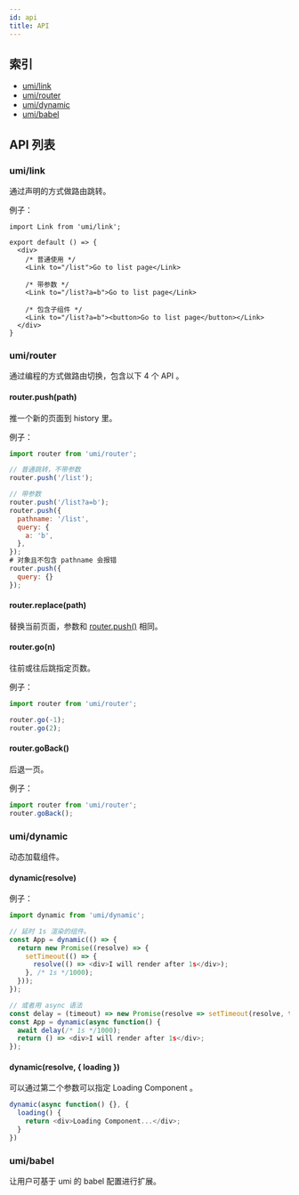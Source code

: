 ```yaml
---
id: api
title: API
---
```


## 索引

* [umi/link](#umi-link)
* [umi/router](#umi-router)
* [umi/dynamic](#umi-dynamic)
* [umi/babel](#umi-babel)


## API 列表
### umi/link
通过声明的方式做路由跳转。

例子：

```markup
import Link from 'umi/link';

export default () => {
  <div>
    /* 普通使用 */
    <Link to="/list">Go to list page</Link>

    /* 带参数 */
    <Link to="/list?a=b">Go to list page</Link>

    /* 包含子组件 */
    <Link to="/list?a=b"><button>Go to list page</button></Link>
  </div>
}
```

### umi/router
通过编程的方式做路由切换，包含以下 4 个 API 。

#### router.push(path)
推一个新的页面到 history 里。

例子：

```js
import router from 'umi/router';

// 普通跳转，不带参数
router.push('/list');

// 带参数
router.push('/list?a=b');
router.push({
  pathname: '/list',
  query: {
    a: 'b',
  },
});
# 对象且不包含 pathname 会报错
router.push({
  query: {}
});
```

#### router.replace(path)
替换当前页面，参数和 [router.push()](#router.push\(path\)) 相同。

#### router.go(n)
往前或往后跳指定页数。

例子：

```js
import router from 'umi/router';

router.go(-1);
router.go(2);
```

#### router.goBack()
后退一页。

例子：

```js
import router from 'umi/router';
router.goBack();
```

### umi/dynamic
动态加载组件。

#### dynamic(resolve)
例子：

```js
import dynamic from 'umi/dynamic';

// 延时 1s 渲染的组件。
const App = dynamic(() => {
  return new Promise((resolve) => {
    setTimeout(() => {
      resolve(() => <div>I will render after 1s</div>);
    }, /* 1s */1000);
  }));
});

// 或者用 async 语法
const delay = (timeout) => new Promise(resolve => setTimeout(resolve, timeout));
const App = dynamic(async function() {
  await delay(/* 1s */1000);
  return () => <div>I will render after 1s</div>;
});
```

#### dynamic(resolve, { loading })

可以通过第二个参数可以指定 Loading Component 。

```js
dynamic(async function() {}, {
  loading() {
    return <div>Loading Component...</div>;
  }
})
```

### umi/babel
让用户可基于 umi 的 babel 配置进行扩展。

